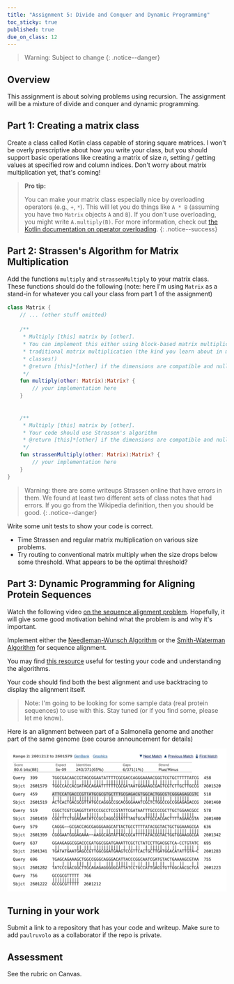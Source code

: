 ```yaml
---
title: "Assignment 5: Divide and Conquer and Dynamic Programming"
toc_sticky: true
published: true
due_on_class: 12
---
```


> Warning: Subject to change
{: .notice--danger}

## Overview

This assignment is about solving problems using recursion.  The assignment will be a mixture of divide and conquer and dynamic programming.

## Part 1: Creating a matrix class

Create a class called Kotlin class capable of storing square matrices.  I won't be overly prescriptive about how you write your class, but you should support basic operations like creating a matrix of size $n$, setting / getting values at specified row and column indices.  Don't worry about matrix multiplication yet, that's coming!

> **Pro tip:**
> 
> You can make your matrix class especially nice by overloading operators (e.g., `+`, `*`). This will let you do things like ``A * B`` (assuming you have two ``Matrix`` objects ``A`` and ``B``).  If you don't use overloading, you might write ``A.multiply(B)``.  For more information, check out [the Kotlin documentation on operator overloading](https://kotlinlang.org/docs/operator-overloading.html).
{: .notice--success}

## Part 2: Strassen's Algorithm for Matrix Multiplication

Add the functions ``multiply`` and ``strassenMultiply`` to your matrix class. These functions should do the following (note: here I'm using ``Matrix`` as a stand-in for whatever you call your class from part 1 of the assignment)

```kotlin
class Matrix {
    // ... (other stuff omitted)
    
    /**
     * Multiply [this] matrix by [other].
     * You can implement this either using block-based matrix multiplication or
     * traditional matrix multiplication (the kind you learn about in math
     * classes!)
     * @return [this]*[other] if the dimensions are compatible and null otherwise
     */
    fun multiply(other: Matrix):Matrix? {
        // your implementation here
    }


    /**
     * Multiply [this] matrix by [other].
     * Your code should use Strassen's algorithm
     * @return [this]*[other] if the dimensions are compatible and null otherwise
     */
    fun strassenMultiply(other: Matrix):Matrix? {
        // your implementation here
    }
}
```

> Warning: there are some writeups Strassen online that have errors in them.  We found at least two different sets of class notes that had errors.  If you go from the Wikipedia definition, then you should be good. 
{: .notice--danger}

Write some unit tests to show your code is correct.

* Time Strassen and regular matrix multiplication on various size problems.
* Try routing to conventional matrix multiply when the size drops below some threshold.  What appears to be the optimal threshold?

## Part 3: Dynamic Programming for Aligning Protein Sequences

Watch the following video [on the sequence alignment problem](https://www.youtube.com/watch?v=dYuktSSPfYQ).  Hopefully, it will give some good motivation behind what the problem is and why it's important.

Implement either the [Needleman-Wunsch Algorithm](https://en.wikipedia.org/wiki/Needleman%E2%80%93Wunsch_algorithm) or the [Smith-Waterman Algorithm](https://en.wikipedia.org/wiki/Smith%E2%80%93Waterman_algorithm) for sequence alignment.

You may find [this resource](https://rna.informatik.uni-freiburg.de/Teaching/index.jsp?toolName=Needleman-Wunsch) useful for testing your code and understanding the algorithms.

Your code should find both the best alignment and use backtracing to display the alignment itself.

> Note: I'm going to be looking for some sample data (real protein sequences) to use with this.  Stay tuned (or if you find some, please let me know).

Here is an alignment between part of a Salmonella genome and another part of the same genome (see course announcement for details)

![A sequence alignment](../images/alignmentsample.jpg)

## Turning in your work

Submit a link to a repository that has your code and writeup.  Make sure to add ``paulruvolo`` as a collaborator if the repo is private.

## Assessment

See the rubric on Canvas.
